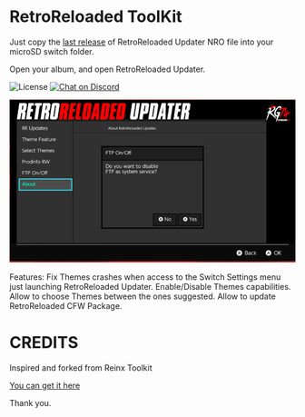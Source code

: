 # RetroReloaded ToolKit

Just copy the [last release](https://github.com/RetroGamer74/RetroReloaded_Updater/releases) of RetroReloaded Updater NRO file into your microSD switch folder.

Open your album, and open RetroReloaded Updater.

![License](https://img.shields.io/badge/License-GPLv2-blue.svg)
[![Chat on Discord](https://camo.githubusercontent.com/b4175720ede4f2621aa066ffbabb70ae30044679/68747470733a2f2f696d672e736869656c64732e696f2f62616467652f636861742d446973636f72642d627269676874677265656e2e737667)](https://discordapp.com/invite/cUnjkPH)

![alt text](RR_Toolkit.PNG)

Features:
Fix Themes crashes when access to the Switch Settings menu just launching RetroReloaded Updater.
Enable/Disable Themes capabilities.
Allow to choose Themes between the ones suggested.
Allow to update RetroReloaded CFW Package.


# CREDITS

Inspired and forked from Reinx Toolkit

[You can get it here](https://github.com/Reisyukaku/ReiNXToolkit)

Thank you.
